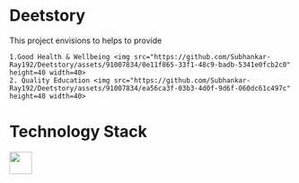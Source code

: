 # Deetstory

This project envisions to helps to provide </br>
```
1.Good Health & Wellbeing <img src="https://github.com/Subhankar-Ray192/Deetstory/assets/91007834/0e11f865-33f1-48c9-badb-5341e0fcb2c0" height=40 width=40>
2. Quality Education <img src="https://github.com/Subhankar-Ray192/Deetstory/assets/91007834/ea56ca3f-03b3-4d0f-9d6f-060dc61c497c" height=40 width=40>

```
# Technology Stack
<img src="https://github.com/Subhankar-Ray192/Deetstory/assets/91007834/f3ef3209-0eb0-45d0-981d-d19939b6a0ff" height=40 width=40>
